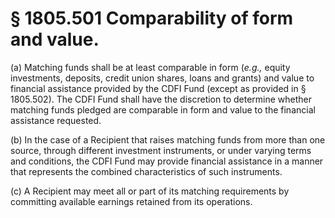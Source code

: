 # § 1805.501   Comparability of form and value.

(a) Matching funds shall be at least comparable in form (*e.g.,* equity investments, deposits, credit union shares, loans and grants) and value to financial assistance provided by the CDFI Fund (except as provided in § 1805.502). The CDFI Fund shall have the discretion to determine whether matching funds pledged are comparable in form and value to the financial assistance requested.


(b) In the case of a Recipient that raises matching funds from more than one source, through different investment instruments, or under varying terms and conditions, the CDFI Fund may provide financial assistance in a manner that represents the combined characteristics of such instruments.


(c) A Recipient may meet all or part of its matching requirements by committing available earnings retained from its operations.




